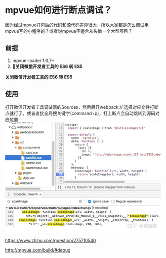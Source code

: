 # mpvue如何进行断点调试？

因为经过mpvue打包后的代码和源代码差异很大，所以大家都是怎么调试用mpvue写的小程序的？或者说mpvue不适合从头做一个大型项目？

 





## 前提

1. mpvue-loader 1.0.7+
2. **关闭微信开发者工具的 ES6 转 ES5**



**关闭微信开发者工具的 ES6 转 ES5** 



## 使用

打开微信开发者工具调试器的Sources，然后展开webpack:// 选择对应文件打断点就行了。或者直接全局搜关键字(command+p)，打上断点会自动跳转到源码对应位置![img](image-201808061927/v2-bfa282ea4497f0198052d36fbb673452_hd.jpg)

 



https://www.zhihu.com/question/275710540

http://mpvue.com/build/#debug